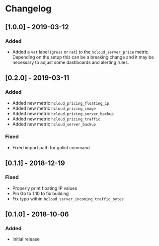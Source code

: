 # Changelog

## [1.0.0] - 2019-03-12

### Added

* Added a `vat` label (`gross` or `net`) to the `hcloud_server_price` metric. Depending on the setup this can be a breaking change and it may be necessary to adjust some dashboards and alerting rules.

## [0.2.0] - 2019-03-11

### Added

* Added new metric `hcloud_pricing_floating_ip`
* Added new metric `hcloud_pricing_image`
* Added new metric `hcloud_pricing_server_backup`
* Added new metric `hcloud_pricing_traffic`
* Added new metric `hcloud_server_backup`

### Fixed

* Fixed import path for golint command

## [0.1.1] - 2018-12-19

### Fixed

* Properly print floating IP values
* Pin Go to 1.10 to fix building
* Fix typo within `hcloud_server_incoming_traffic_bytes`

## [0.1.0] - 2018-10-06

### Added

* Initial release
